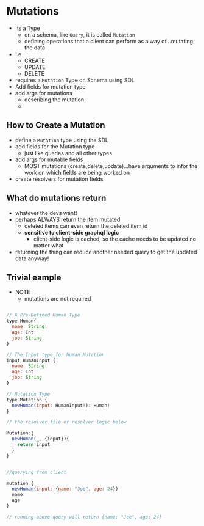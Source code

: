 # Mutations

- Its a Type
  - on a schema, like `Query`, it is called `Mutation`
  - defining operations that a client can perform as a way of...mutating the data
- i.e
  - CREATE
  - UPDATE
  - DELETE
- requires a `Mutation` Type on Schema using SDL
- Add fields for mutation type
- add args for mutations
  - describing the mutation
  -

## How to Create a Mutation

- define a `Mutation` type using the SDL
- add fields for the Mutation type
  - just like queries and all other types
- add args for mutable fields
  - MOST mutations (create,delete,update)...have arguments to infor the work on which fields are being worked on
- create resolvers for mutation fields

## What do mutations return

- whatever the devs want!
- perhaps ALWAYS return the item mutated
  - deleted items can even return the deleted item id
  - **sensitive to client-side graphql logic**
    - client-side logic is cached, so the cache needs to be updated no matter what
- returning the thing can reduce another needed query to get the updated data anyway!

## Trivial eample

- NOTE
  - mutations are not required

```js

// A Pre-Defined Human Type
type Human{
  name: String!
  age: Int!
  job: String
}

// The Input type for human Mutation
input HumanInput {
  name: String!
  age: Int
  job: String
}

// Mutation Type
type Mutation {
  newHuman(input: HumanInput!): Human!
}

// the resolver file or resolver logic below

Mutation:{
  newHuman(_, {input}){
    return input
  }
}


//querying from client

mutation {
  newHuman(input: {name: "Joe", age: 24})
  name
  age
}

// running above query will return {name: "Joe", age: 24}
```
